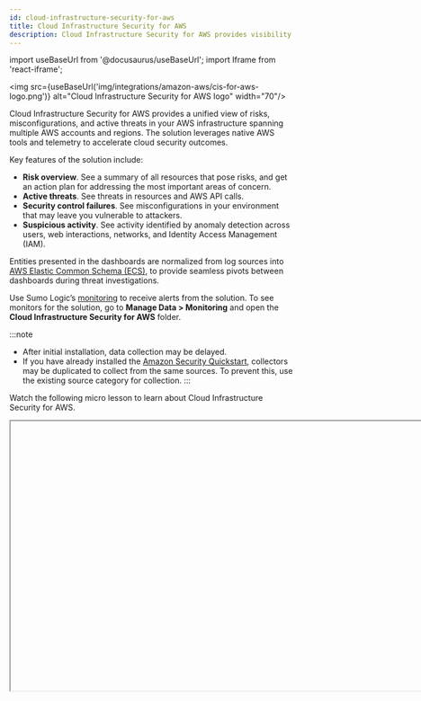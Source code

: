 ```yaml
---
id: cloud-infrastructure-security-for-aws
title: Cloud Infrastructure Security for AWS
description: Cloud Infrastructure Security for AWS provides visibility into your AWS environment to give you insights into active threats, security control failures, and suspicious activity.
---
```


import useBaseUrl from '@docusaurus/useBaseUrl';
import Iframe from 'react-iframe';

<img src={useBaseUrl('img/integrations/amazon-aws/cis-for-aws-logo.png')} alt="Cloud Infrastructure Security for AWS logo" width="70"/>

Cloud Infrastructure Security for AWS provides a unified view of risks, misconfigurations, and active threats in your AWS infrastructure spanning multiple AWS accounts and regions. The solution leverages native AWS tools and telemetry to accelerate cloud security outcomes.

Key features of the solution include:
* **Risk overview**. See a summary of all resources that pose risks, and get an action plan for addressing the most important areas of concern.
* **Active threats**. See threats in resources and AWS API calls.
* **Security control failures**. See misconfigurations  in your environment that may leave you vulnerable to attackers.
* **Suspicious activity**. See activity identified by anomaly detection across users, web interactions, networks, and Identity Access Management (IAM).

Entities presented in the dashboards are normalized from log sources into [AWS Elastic Common Schema (ECS)](https://www.elastic.co/guide/en/ecs/master/ecs-reference.html), to provide seamless pivots between dashboards during threat investigations.

Use Sumo Logic’s [monitoring](/docs/alerts/monitors/) to receive alerts from the solution. To see monitors for the solution, go to **Manage Data > Monitoring** and open the **Cloud Infrastructure Security for AWS** folder.

:::note
* After initial installation, data collection may be delayed.
* If you have already installed the [Amazon Security Quickstart](/docs/integrations/amazon-aws/security-quickstart/), collectors may be duplicated to collect from the same sources. To prevent this, use the existing source category for collection.
:::

Watch the following micro lesson to learn about Cloud Infrastructure Security for AWS.

<Iframe url="https://www.youtube.com/embed/JD9tNfCW7uo?rel=0"
     width="854px"
     height="480px"
     id="myId"
     className="video-container"
     display="initial"
     position="relative"
     allow="accelerometer; autoplay=1; clipboard-write; encrypted-media; gyroscope; picture-in-picture"
     allowfullscreen
     />

## Log types

Cloud Infrastructure Security for AWS utilizes the following log types:
* [Amazon CloudTrail](https://docs.aws.amazon.com/awscloudtrail/latest/userguide/cloudtrail-getting-started.html)
* [Amazon GuardDuty](https://docs.aws.amazon.com/guardduty/latest/ug/guardduty_findings.html)
* [AWS Network Firewall](https://docs.aws.amazon.com/network-firewall/latest/developerguide/what-is-aws-network-firewall.html)
* [AWS Security Hub](https://docs.aws.amazon.com/securityhub/latest/userguide/what-is-securityhub.html)
* [AWS Web Application Firewall (WAF)](https://docs.aws.amazon.com/waf/latest/developerguide/waf-chapter.html)

## Sample log messages

```json
{
  "eventVersion":"1.01",
  "userIdentity":{
     "type":"IAMUser",
     "principalId":"AIDA4XQZKIVURYEOA",
     "arn":"arn:aws:iam::95619384238:user/Olaf",
     "accountId":"95238468",
     "userName":"system"
  },
  "eventTime":"2017-09-27T20:00:10Z",
  "eventSource":"signin.amazonaws.com",
  "eventName":"ConsoleLogin",
  "awsRegion":"us-east-1",
  "sourceIPAddress":"192.0.2.0",
  "userAgent":"Mozilla/5.0 (Macintosh; Intel Mac OS X 10_9_5) AppleWebKit/537.36 (KHTML, like Gecko) Chrome/37.0.2062.124 Safari/537.36",
  "requestParameters":null,
  "responseElements":{
     "ConsoleLogin":"Failure"
  },
  "additionalEventData":{
     "MobileVersion":"No",
     "LoginTo":"https://console.aws.amazon.com/console/home?state\u003dhashArgs%23\u0026isauthcode\u003dtrue",
     "MFAUsed":"No"
  },
  "eventID":"f36c1d07-73cf-4ab8-84b1-04c93ad3aaeb"
}
```

## Sample queries

##### Failed Console Logins

```sql
_sourceCategory=Labs/AWS/CloudTrail ("ConsoleLogin" and "Failed authentication")
| json "eventName","sourceIPAddress","userIdentity.userName","userIdentity.principalId","responseElements.ConsoleLogin","additionalEventData.MFAUsed" ,"eventSource","awsRegion","eventType","eventCategory","userIdentity.type","eventTime","requestParameters.AccessControlPolicy.AccessControlList.Grant[*].Permission","errorCode","userIdentity.accountId","errorMessage" as event.action,server.ip,user.name,user_principal, login_result,mfa_used,event_source,cloud.region,event_type,event_category,user_identity_type,event_time,permission,error_code,cloud.account.id,error_message nodrop
| if(isEmpty(user.name), if(isEmpty(user_principal),"NA",user_principal), user.name) as user.name
// global filters
| where if ("*" = "*", true,user.name matches "*") AND if ("*" = "*", true, cloud.region matches "*") AND if ("*" = "*", true, cloud.account.id matches "*") AND if ("*" = "*", true, server.ip matches "*")
| where (event.action matches "ConsoleLogin" and error_message matches "Failed authentication")
// z-score calculation
| timeslice 3h
| count as eventCount by user.name, event.action, event_source, cloud.account.id, cloud.region, _timeslice
| sort + _timeslice
| rollingstd eventCount as eventCount_std by user.name, event.action, event_source, cloud.account.id, cloud.region
| smooth eventCount as eventCount_mean by user.name, event.action, event_source, cloud.account.id, cloud.region
| eventCount_std + 0.1 as eventCount_std
| (eventCount - eventCount_mean) / eventCount_std as zscore
| sort + _timeslice
| max(zscore) as max_zscore by user.name, event.action, event_source, cloud.account.id, cloud.region
| round(max_zscore, 2) as max_zscore
| where max_zscore > "1"
| sort - max_zscore
```

## Collecting logs for Cloud Infrastructure Security for AWS

Cloud Infrastructure Security for AWS collects logs from different AWS sources to produce data in the dashboards. When you install the solution, data will be collected from sources, including:
* [Amazon CloudTrail](https://docs.aws.amazon.com/awscloudtrail/latest/userguide/cloudtrail-getting-started.html)
* [Amazon GuardDuty](https://docs.aws.amazon.com/guardduty/latest/ug/guardduty_findings.html)
* [AWS Network Firewall](https://docs.aws.amazon.com/network-firewall/latest/developerguide/what-is-aws-network-firewall.html)
* [AWS Security Hub](https://docs.aws.amazon.com/securityhub/latest/userguide/what-is-securityhub.html)
* [AWS Web Application Firewall (WAF)](https://docs.aws.amazon.com/waf/latest/developerguide/waf-chapter.html)

## Before you deploy Cloud Infrastructure Security for AWS

This section describes prerequisites and guidelines for deploying Sumo Logic’s Cloud Infrastructure Security for AWS solution. 

### Prerequisites

* **AWS Organizations**. You must be using [AWS Organizations](https://docs.aws.amazon.com/organizations/latest/userguide/orgs_introduction.html).
* **AWS data**. You must have access to data from the following AWS products, since Cloud Infrastructure Security for AWS uses data from these sources in its dashboards:
   * [Amazon CloudTrail](https://docs.aws.amazon.com/awscloudtrail/latest/userguide/cloudtrail-getting-started.html)
   * [Amazon GuardDuty](https://docs.aws.amazon.com/guardduty/latest/ug/guardduty_findings.html)
   * [AWS Network Firewall](https://docs.aws.amazon.com/network-firewall/latest/developerguide/what-is-aws-network-firewall.html)
   * [AWS Security Hub](https://docs.aws.amazon.com/securityhub/latest/userguide/what-is-securityhub.html)
   * [AWS Web Application Firewall (WAF)](https://docs.aws.amazon.com/waf/latest/developerguide/waf-chapter.html)
* **Sumo Logic console**. Make sure you have access to the [Sumo Logic console](/docs/get-started/sumo-logic-ui/).
* **Role capabilities**. Make sure you have a Sumo Logic role that has the following [role capabilities](/docs/manage/users-roles/roles/role-capabilities/):
  * Data Management
     * View Collectors
     * Manage Collectors
     * Manage Content
  * Security
     * Create access keys
  * Alerting
     * View Monitors
     * Manage Monitors
* **Sumo Logic Access ID and Key**. When you deploy the solution, you’ll need to supply a Sumo Logic [Access ID and Access Key](/docs/manage/security/access-keys/), which enable you to use Sumo Logic APIs. Make sure you have the role capabilities listed above before generating the Access ID and Key.
* **AWS credentials**. To deploy the solution, you will need to log onto the [AWS Console](https://console.aws.amazon.com/console). For the CloudFormation template deployment, your AWS role must have the permissions described by [this JSON file](https://sumologic-appdev-aws-sam-apps.s3.amazonaws.com/AWSCISCFTemplatePermissions.json). As necessary, you may add JSON text to an existing or a new policy associated with an AWS IAM role as described in the [AWS documentation](https://docs.aws.amazon.com/apigateway/latest/developerguide/api-gateway-create-and-attach-iam-policy.html). 
* **Monitors**. The Cloud Infrastructure Security for AWS solution comes with pre-packaged alerts in the form of Sumo Logic Monitors. To learn more about their capabilities, visit the [Monitors](/docs/alerts/monitors/) page.

### AWS regions supported

You can deploy Cloud Security Infrastructure for AWS to a single AWS account and region or multiple accounts and regions. Typically you would first deploy the solution to a single AWS account and region, kick the tires, and then expand the deployment.

The Sumo Logic Cloud Infrastructure Security solution supports the following [AWS regions](https://docs.aws.amazon.com/AmazonRDS/latest/UserGuide/Concepts.RegionsAndAvailabilityZones.html#Concepts.RegionsAndAvailabilityZones.Regions):
* Asia Pacific (Hong Kong)
* Asia Pacific (Tokyo)
* Asia Pacific (Seoul)
* Asia Pacific (Mumbai)
* Asia Pacific (Singapore)
* Asia Pacific (Sydney)
* Canada (Central)
* Europe (Frankfurt)
* Europe (Stockholm)
* Europe (Ireland)
* Europe (London)
* Europe (Paris)
* Middle East (Bahrain)
* South America (São Paulo)
* US East (N. Virginia)
* US East (Ohio)
* US West (N. California)
* US West (Oregon)

### Deployment considerations  

When you deploy the solution, consider the following.

#### Do you already have the required sources? 

When you deploy, you are given the option to create the Sumo Logic sources that the solution applications rely upon. If you have already configured those sources, you do not have to create new ones. You can just provide the URLs of the relevant Sumo Logic sources as part of the configuration.

:::note
If you use existing sources rather than create new ones, it is not necessary to modify the existing metadata and source categories associated with the sources. The metadata that the solution depends on will be added to the sources at deployment time. 
:::

#### Bucket considerations

In the sections of the CloudFormation template that relate to creating Sumo Logic sources, you can specify an existing S3 bucket to store the logs that the source collects. If you don’t supply a bucket name, the template will create a new one. We recommend you use an existing bucket if possible. 

## Install Cloud Infrastructure Security for AWS

You can install Cloud Infrastructure Security for AWS from the App Catalog to use the pre-configured dashboards that provide visibility into your environment for real-time analysis of usage.

1. From the **App Catalog**, search for and select **Cloud Infrastructure Security for AWS**.
1. Click **Install App**. The following screen is displayed. <br/><img src={useBaseUrl('img/integrations/amazon-aws/cis-for-aws-install-1.png')} alt="Deploy Cloud Infrastructure for AWS screen" style={{border: '1px solid gray'}} width="700"/>

Perform the steps in the following sections:
* [Step 1: Select region](#step-1-select-region)
* [Step 2: Check AWS role permission](#step-2-check-aws-role-permission)
* [Step 3: Deploy AWS](#step-3-deploy-aws)
* [Step 4: Start using the solution](#step-4-start-using-the-solution)

### Step 1: Select region

In the **Select Region** section, select the [AWS region](https://docs.aws.amazon.com/AmazonRDS/latest/UserGuide/Concepts.RegionsAndAvailabilityZones.html#Concepts.RegionsAndAvailabilityZones.Regions) where you want to deploy the solution. For information about where your Sumo Logic data is stored in AWS, see [Where is My Data Stored?](/docs/get-started/faq/#where-is-my-data-stored)
   :::info
   This step is critical. If you do not select the correct region, you will deploy the solution in the wrong region.
   :::

<img src={useBaseUrl('img/integrations/amazon-aws/cis-for-aws-install-step-1.png')} alt="Select region" style={{border: '1px solid gray'}} width="700"/>

### Step 2: Check AWS role permission

In the **Check AWS Role Permission** section, you can ensure the user performing the installation has the proper permissions. Sumo Logic provides a CloudFormation template to perform a security policy check.

<img src={useBaseUrl('img/integrations/amazon-aws/cis-for-aws-install-step-2.png')} alt="Check AWS role permission" style={{border: '1px solid gray'}} width="700"/>

1. Follow the steps provided in the **Check AWS Role Permission** section of the screen:
    1. Create and attach a policy to your user as described in the [AWS documentation](https://docs.aws.amazon.com/apigateway/latest/developerguide/api-gateway-create-and-attach-iam-policy.html).
    1. Click the JSON file link and add to your your policy the permissions contained in file.
1. Click **Check AWS Role Permission**. This launches a CloudFormation Template that will verify your user has the correct permissions.
1. Sign in the [AWS Console](https://console.aws.amazon.com/console/). After you sign in, the following screen is displayed. <br/><img src={useBaseUrl('img/integrations/amazon-aws/cis-for-aws-permissions-cft.png')} alt="Create permissions stack" style={{border: '1px solid gray'}} width="700"/>
1. In **Stack Name**, enter a name for the stack. The stack name can include letters (A-Z and a-z), numbers (0-9), and dashes (-).
1. Scroll down to the **Parameters** section.
1. In **1. Sumo Logic Configuration**, you can accept the defaults. <br/>If fields are missing, or you need to change them, do the following:
   * **Sumo Logic deployment location**. Choose the geographic location of the deployment: au, ca, de, eu, jp, us2, us1, in, or fed. For information about Sumo Logic deployment locations, see [API Authentication, Endpoints, and Security](/docs/api/getting-started/).
   * **Sumo Logic access ID**. Enter the Sumo Logic console access ID, which you received when you created the [access key](/docs/manage/security/access-keys/).
   * **Sumo Logic access key**. Enter your Sumo Logic access key. Retrieve this from your Sumo Logic account.
1. In **2. AWS Organization configuration**, enter the following:
    * **Security-tooling account ID**. Enter your Security Tooling account ID. This is used to set up the AWS CloudWatch, Lambda, Kinesis, S3 bucket, and SNS topic for collecting AWS GuardDuty, Security Hub, WAF, and Network Firewall data.
    * **Log-archiving account ID**. Enter your log-archiving account ID. This is used to set up an S3 bucket and SNS topic for collecting the AWS CloudTrail data. 
         :::note
         This can be the same ID as the Security Tooling account if you do not a separate Log Archive account set up.
         :::
    * **Security-tooling and log-archiving account Region**. Enter your Security Tooling and Log Archive account region if it's different from the default.
    * **AWS Organization root ID**. Enter the ID for your organization root. This string requires `r-` followed by from 4 to 32 lowercase letters or digits.
    :::note
    You can find the values for this section in the **Organizational structure** section of your [AWS accounts](https://console.aws.amazon.com/organizations/v2/home/accounts) page. Sign in to the AWS console, click on your profile in the top-right corner, select **Organization**, and in the left nav bar select **Policy management > AWS accounts**. You must have the correct permissions to view the account IDs. For more information about organizations, see [AWS documentation](https://docs.aws.amazon.com/organizations/latest/userguide/orgs_manage_org_details.html).<br/><img src={useBaseUrl('img/integrations/amazon-aws/cis-for-aws-organizations.png')} alt="AWS organizational structure" style={{border: '1px solid gray'}} width="700"/>
    ::: 
1. (Optional) In **Permissions**, select the IAM role name or Amazon Resource Name (ARN) for the Cloud Formation to use for all operations performed on the stack. Do one of the following:
    * Select **IAM role name**, and in the **Sample-role-name** dropdown select a sample name.
    * Select **IAM role ARN**. 
1. Under **Capabilities and transforms**, select the acknowledgement boxes.
1. Click **Create Stack.**
1. Verify that the AWS CloudFormation template has executed successfully in a `CREATE_COMPLETE` status.
    * This indicates that you have all the right permissions on both the Sumo Logic and the AWS side to proceed with the installation of the solution. 
    * All the resources (Sumo Logic and AWS) created by template are also deleted.<br/>  ![Testing_sumo_Permission_2.png](/img/observability/Testing_sumo_Permission_2.png)
1. If the AWS CloudFormation template has not executed successfully, identify and fix any permission errors until the stack completes with a `CREATE_COMPLETE` status. 
1. Once the AWS CloudFormation stack has executed successfully, delete the AWS CloudFormation Stack.


### Step 3: Deploy AWS

In this step, you perform the steps needed to deploy the Cloud Infrastructure Security for AWS solution.

1. Under **Deploy AWS**, click the **Deploy AWS Security** button. <br/><img src={useBaseUrl('img/integrations/amazon-aws/cis-for-aws-install-step-3.png')} alt="Deploy AWS Security" style={{border: '1px solid gray'}} width="700"/> 
1. A CloudFormation template screen is displayed. In **Stack Name**, enter a name for the stack. The stack name can include letters (A-Z and a-z), numbers (0-9), and dashes (-).<br/><img src={useBaseUrl('img/integrations/amazon-aws/cis-for-aws-quick-create-stack.png')} alt="Create stack" style={{border: '1px solid gray'}} width="700"/>
1. Scroll down to the **Parameters** section.
1. In **1. Sumo Logic Configuration**, you can accept the defaults. <br/>If fields are missing, or you need to change them, do the following:
      * **Sumo Logic deployment location**. Choose the geographic location of the deployment: au, ca, de, eu, jp, us2, us1, in, or fed. For information about Sumo Logic deployment locations, see [API Authentication, Endpoints, and Security](/docs/api/getting-started/).
      * **Sumo Logic access ID**. Enter the Sumo Logic console access ID, which you received when you created the [access key](/docs/manage/security/access-keys/).
      * **Sumo Logic access key**. Enter your Sumo Logic access key. Retrieve this from your Sumo Logic account.
      * **Sumo Logic organization ID**. Enter your Sumo Logic organization ID, which you can find in the Sumo Logic console, under [Account](/docs/get-started/account-settings-preferences).
      * **Delete Sumo Logic resources when stack is deleted**. Choose **false** if you do not want to remove the collector and sources when the stack is deleted. <br/><img src={useBaseUrl('img/integrations/amazon-aws/cis-for-aws-param-1.png')} alt="Sumo Logic configuration" style={{border: '1px solid gray'}} width="700"/>
1. In **2. AWS Organization configuration**, enter the following:
      * **Security-tooling account ID**. Enter your Security Tooling account ID. This is used to set up the AWS CloudWatch, Lambda, Kinesis, S3 bucket, and SNS topic for collecting AWS GuardDuty, Security Hub, WAF, and Network Firewall data.
      * **Log-archiving account ID**. Enter your log-archiving account ID. This is used to set up an S3 bucket and SNS topic for collecting the AWS CloudTrail data. 
         :::note
         This can be the same ID as the Security Tooling account if you do not a separate Log Archive account set up.
         :::
      * **Security-tooling and log-archiving account Region**. Enter your Security Tooling and Log Archive account region if it's different from the default.
      * **AWS Organization root ID**. Enter the ID for your organization root. This string requires `r-` followed by from 4 to 32 lowercase letters or digits.<br/><img src={useBaseUrl('img/integrations/amazon-aws/cis-for-aws-param-2.png')} alt="AWS organization configuration" style={{border: '1px solid gray'}} width="700"/>
          :::note
          You can find the values for this dialog in the **Organizational structure** section of your [AWS accounts](https://console.aws.amazon.com/organizations/v2/home/accounts) page. Sign in to the AWS console, click on your profile in the top-right corner, select **Organization**, and in the left nav bar select **Policy management > AWS accounts**. You must have the correct permissions to view the account IDs. For more information about organizations, see [AWS documentation](https://docs.aws.amazon.com/organizations/latest/userguide/orgs_manage_org_details.html).<br/><img src={useBaseUrl('img/integrations/amazon-aws/cis-for-aws-organizations.png')} alt="AWS organizational structure" style={{border: '1px solid gray'}} width="700"/>
          :::
1. In **3. AWS Service configuration**, select **Yes** for each of the following sources you want to install for Sumo Logic, or **No** if you already have the source installed:
      * **Publish AWS GuardDuty data to Sumo**
      * **Publish AWS CloudTrail data to Sumo** 
      * **Publish AWS Security Hub data to Sumo** 
      * **Publish AWS WAF data to Sumo** 
      * **Publish AWS Network Firewall data to Sumo** 
      <br/><img src={useBaseUrl('img/integrations/amazon-aws/cis-for-aws-param-3.png')} alt="AWS service configuration" style={{border: '1px solid gray'}} width="700"/>
1. If you selected **Yes** in the preceding step, you can accept the default values in the following sections to set up each source, unless there are any values you'd like to change. <br/><br/>If you selected **No** in the preceding step, in the following sections you must answer **No** when asked if you want to create a source, and you must replace the source category name with the value of your existing installed source.

       <details>
       <summary>GuardDuty</summary>

       In this section, you configure Amazon GuardDuty. If fields are missing, or you need to change them, do the following:
       * **4.1 GuardDuty service configuration**
          * **GuardDuty Regions**. The regions from which GuardDuty Data should be sent.
       * **4.2 GuardDuty Sumo log source configuration**
          * **Create Sumo Logic HTTP logs source**.  **Yes** is the default. Select **No** if you already have a source.
          * **Sumo Logic HTTP logs source category name**. The source category name to be created. If you selected **No** in the previous field, enter your existing source category name for the GuardDuty logs. 
          
          <br/><img src={useBaseUrl('img/integrations/amazon-aws/cis-for-aws-param-4.png')} alt="GuardDuty configuration" style={{border: '1px solid gray'}} width="700"/>
       </details>

       <details>
       <summary>CloudTrail</summary>
       
       In this section, you configure AWS CloudTrail. If fields are missing, or you need to change them, do the following:
       * **5.1 CloudTrail service configuration** 
          * **CloudTrail Regions**. The region from which CloudTrail Data should be sent. 
             :::note
             If you have multiple regions, on the AWS side [configure CloudTrail](https://docs.aws.amazon.com/awscloudtrail/latest/userguide/receive-cloudtrail-log-files-from-multiple-regions.html) to deliver log files from the regions to a single S3 bucket for a single account, and use that S3 bucket in **5.3 CloudTrail S3 bucket configuration** below.
             :::
       * **5.2 CloudTrail Sumo log source configuration**. 
          * **Create Sumo Logic S3 logs source for CloudTrail**. **Yes** is the default value. Select **No** if you already have a source.
          * **Path expression for logs**. The path expression must match the folder structure for CloudTrail logs (for example, `AWSLogs/*/CloudTrail/*`).
          * **Sumo Logic CloudTrail logs source category name**. The source category name to be created. If you selected **No** in the preceding field for creating an S3 log source, enter the name of an existing Sumo Logic source category that's collecting CloudTrail logs. 
       * **5.3 CloudTrail S3 bucket configuration**. 
          * **Create an S3 bucket for CloudTrail logs**. **Yes** is the default value. Select **No** if you already have a bucket. (We recommend you use an existing bucket if possible.)
          * **Name of existing S3 bucket that contains the CloudTrail logs**. If you selected **Yes** in the previous field, leave this blank. If you selected **No** in the previous field, enter the name of the existing S3 bucket. 
          * **Delivery bucket prefix**. The log delivery S3 bucket prefix. <br/><img src={useBaseUrl('img/integrations/amazon-aws/cis-for-aws-param-5.png')} alt="CloudTrail configuration" style={{border: '1px solid gray'}} width="700"/>
       </details>

       <details>
       <summary>Security Hub</summary>

       In this section, you configure AWS Security Hub. If fields are missing, or you need to change them, do the following:
       * **6.1 Security Hub Service Configuration**. 
          * **Security Hub Regions**. The regions from which Security Hub data should be sent.
       * **6.2 Security Hub Sumo Log Source configuration**.
          * **Create Sumo Logic HTTP logs source**. **Yes** is the default value. Select **No** if you already have a logs source.
          * **Sumo Logic HTTP logs source category name**. The source category name to be created. If you selected **No** in the previous field, provide an existing source category name from the Security Hub logs.  <br/><img src={useBaseUrl('img/integrations/amazon-aws/cis-for-aws-param-6.png')} alt="Security Hub configuration" style={{border: '1px solid gray'}} width="700"/>
       </details>

       <details>
       <summary>WAF</summary>

       In this section, you configure the AWS Web Application Firewall (WAF). If fields are missing, or you need to change them, do the following:
       * **7.1 AWS Firewall Manager Policy Regions Configuration**.
          * **AWS WAF Policy Regions**. The region from which AWS WAF data should be sent. 
             :::note
             If you have multiple regions, on the AWS side [configure Network Firewall](https://docs.aws.amazon.com/network-firewall/latest/developerguide/logging-s3.html) to deliver log files from multiple Regions to a single S3 bucket for a single account, and use that S3 bucket in section **7.4 Firewall Manager - S3 Bucket Configuration** above.
             :::
          * **AWS Network Firewall Policy Regions**. The regions from which AWS Network Firewall data should be sent.
       *  **7.2 Firewall Manager Details - Kinesis Firehose Delivery Stream Source WAF Configuration**. 
          * **Create a Kinesis Firehose Delivery Stream Source for WAF**.  **Yes** is the default value. Select **No** if you already have a source. 
             :::note
             Configure WAF in each region to send logs to [Kinesis data firehose destination](https://docs.aws.amazon.com/waf/latest/developerguide/logging-destinations.html), and from there, use the same [Sumo Logic Kinesis HTTP URL](/docs/send-data/hosted-collectors/amazon-aws/aws-kinesis-firehose-logs-source/) in Firehose configuration to send logs to Sumo Logic as shown below in the Kinesis Firehose configuration: <br/><img src={useBaseUrl('img/integrations/amazon-aws/cis-for-aws-firehose-url.png')} alt="Firehose URL" style={{border: '1px solid gray'}} width="500"/> <br/><img src={useBaseUrl('img/integrations/amazon-aws/cis-for-aws-firehose-url2.png')} alt="Firehose URL" style={{border: '1px solid gray'}} width="500"/>
             :::
          * **Sumo Logic AWS Kinesis Firehose Logs WAF Source Category Name**. The source category name to be created. If you selected **No** in the preceding field for creating a source, provide an existing source category name. 
          * **Amazon Kinesis Data Firehose delivery stream name**. The Amazon Kinesis Data Firehose (Kinesis Data Firehose) delivery stream name.
       <br/><img src={useBaseUrl('img/integrations/amazon-aws/cis-for-aws-param-7.png')} alt="Firewall configuration" style={{border: '1px solid gray'}} width="700"/>
       </details>

       <details>
       <summary>Network Firewall</summary>

       In this section, you configure AWS Network Firewall. If fields are missing, or you need to change them, do the following:
       * **7.3 Firewall Manager Details - S3 Source Network Firewall Configuration**.
          * **Create Sumo Logic Amazon S3 Logs Source for Network Firewall**.  **Yes** is the default. Select **No** if you already have a source.
          * **Sumo Logic Amazon S3 Logs Source Category Name for Network Firewall**. The source category name to be created. If you selected **No** in the previous field, enter an existing source category name. 
       * **7.4 Firewall Manager - S3 Bucket Configuration**.
          * **Create AWS S3 Bucket**. **Yes** is the default value. Select **No** to use an existing S3 bucket from AWS S3 which has Network Firewall Logs. 
             :::note
             If the S3 bucket is created by the Cloud Infrastructure Security solution, then make sure on the AWS side that it's a central [S3 bucket for Network Firewall](https://docs.aws.amazon.com/network-firewall/latest/developerguide/logging-s3.html) for all regions.
             :::
          * **Network Firewall Delivery Bucket Prefix**. The Network Firewall Log Delivery S3 bucket prefix.
          * **Name of existing S3 Bucket which contains the Network Firewall Logs**. If you selected **Yes** in the preceding field in this section for creating an S3 bucket, leave this blank. If you selected **No** in the preceding field for creating an S3 bucket, provide an existing S3 Bucket name which contains Network Firewall Logs. <br/><img src={useBaseUrl('img/integrations/amazon-aws/cis-for-aws-param-7a.png')} alt="Firewall configuration" style={{border: '1px solid gray'}} width="700"/>
       </details>

              <details>
       <summary>CloudQuery</summary>

       In this section, you have the choice to create a [CloudQuery source](/docs/send-data/hosted-collectors/cloud-to-cloud-integration-framework/cloudquery-source) in Sumo Logic. (This functionality is in [preview](#cloudquery-preview). If you would like to know more about the feature, reach out to your Sumo Logic Account Executive.) 
       
       If fields are missing, or you need to change them, do the following:
       * **8.1 Configure CloudQuery C2C Source**
          * **Setup CloudQuery Source at Org Level**. Select **Yes** to set up the CloudQuery source in the Sumo Logic platform at the organization level, which collects the data of multiple AWS services.
          * **CloudQuery logs source category name**. The source category name to be created (for example, `aws/cis/cloudquery/logs`).
          * **AWS Access Key**. Enter your AWS access key. Retrieve this from your AWS account. (See [Managing access keys for IAM users](https://docs.aws.amazon.com/IAM/latest/UserGuide/id_credentials_access-keys.html).)
          * **AWS Secret Key**. Enter your AWS secret key. Retrieve this from your AWS account. (See [Managing access keys for IAM users](https://docs.aws.amazon.com/IAM/latest/UserGuide/id_credentials_access-keys.html).)
          * **AWS Role ARN**. Enter the AWS Role ARN of the admin account. (See [CloudQuery documentation](https://www.cloudquery.io/blog/deploying-cloudquery-into-aws-org).)
          * **AWS Member Role Name**. Enter AWS Member Role name created in all org accounts. (See [CloudQuery documentation](https://www.cloudquery.io/blog/deploying-cloudquery-into-aws-org).)
          * **CloudQuery Regions**. Select the AWS regions to collect data from in a comma-separated list. The source will collect data from *all* regions by default, or you can enter the list of required AWS regions as follows: `eu-north-1,eu-west-3,eu-west-2,eu-west-1,ap-northeast-2,ap-northeast-1,sa-east-1,ca-central-1,ap-southeast-1,ap-southeast-2,eu-central-1,us-east-1,us-east-2,us-west-1,us-west-2`.
          * **CloudQuery Services**. Select the AWS services to collect data from in a comma-separated list. The source will collect data from *all* regions by default, or you can enter the list of required AWS services as follows: `apigateway,ecs,ec2,lambda,autoscaling,s3,elb,rds,dynamodb,elasticache,redshift,sns,sqs,cloudfront,elasticbeanstalk,eks,accessanalyzer,account,acm,backup,cloudtrail,cloudwatch,codebuild,config,directconnect,dms,ecr,efs,elasticsearch,emr,guardduty,iam,kms,lightsail,route53,sagemaker,secretsmanager,securityhub,ssm,waf,wafv2`.
          * **How Frequently to Poll AWS Service(s)**. Set how frequently to poll AWS Services inventory in hours. The default is **12**. <br/><img src={useBaseUrl('img/integrations/amazon-aws/cis-for-aws-cloud-query-config.png')} alt="CloudQuery configuration" style={{border: '1px solid gray'}} width="700"/>
       </details>

1. Under **Permissions**, in **IAM role - optional**, choose the IAM role for CloudFormation to use for all operations performed on the stack. The role must have permissions to set up the necessary Lambdas, S3 buckets, Kenesis streams, and other objects needed in the CloudFormation template, as well as access to the appropriate logs. If your AWS role does not have the necessary permissions, see [Step 2: Check AWS role permission](#step-2-check-aws-role-permission). <br/><img src={useBaseUrl('img/integrations/amazon-aws/cis-for-aws-permissions.png')} alt="Create Stack button" style={{border: '1px solid gray'}} width="700"/>
1. Under **Capabilities and transforms**, select the acknowledgement boxes.
1. Click **Create Stack**. The stack is created, and the solution is installed.

If any errors occur, see [Troubleshoot installation](#troubleshoot-installation). 

### Step 4: Start using the solution

After the solution is installed, a new step is displayed at the bottom of the **Deploy Cloud Infrastructure Security** screen.

1. Click **Start Using Sumo**. <br/><img src={useBaseUrl('img/integrations/amazon-aws/cis-for-aws-start-using-sumo.png')} alt="Start Using Sumo button" style={{border: '1px solid gray'}} width="400"/>
1. Select an option to start using the solution. <br/><img src={useBaseUrl('img/integrations/amazon-aws/cis-for-aws-finish-installation.png')} alt="App hub page" style={{border: '1px solid gray'}} width="800"/>

## Troubleshoot installation

Installation of Cloud Infrastructure Security for AWS uses an AWS CloudFormation template. While deploying using the template, you may receive error messages such as `CREATE_FAILED` status or `ROLLBACK_COMPLETE` status for various reasons. This section provides information on how to troubleshoot such AWS CloudFormation installation failures.

#### Determine the cause of a CloudFormation installation failure

This section walks you through the process of troubleshooting an AWS CloudFormation installation failure.

To debug an AWS CloudFormation installation failure, do the following:

1. After the stack rollback is complete and the status is `ROLLBACK_COMPLETE`, go to the parent stack. In the parent stack, look for the first failure as shown in the following example. The failure can be a direct reason or can point to a nested stack. <br/><img src={useBaseUrl('img/observability/Troubleshooting_1.png')} alt="Troubleshooting 1" style={{border: '1px solid gray'}} width="800"/>
1. Look for direct reasons for the failure that is available in the parent stack, as shown in the following example. <br/><img src={useBaseUrl('img/observability/Troubleshooting_2.png')} alt="Troubleshooting 2" style={{border: '1px solid gray'}} width="800"/>
1. To find indirect reasons for the failure, go to the nested stack mentioned in the status reason, as shown in the following example. Take a note of the resources mentioned in the reason. <br/><img src={useBaseUrl('img/observability/Troubleshooting_3.png')} alt="Troubleshooting 3" style={{border: '1px solid gray'}} width="800"/>
1. Select the deleted option to find the nested stacks, as shown in the following example.<br/><img src={useBaseUrl('img/observability/Troubleshooting_4.png')} alt="Troubleshooting 4" style={{border: '1px solid gray'}} width="400"/>
1. Go to the nested stack and look for the resource mentioned in the previous step to identify the reason, as shown in the following example.<br/><img src={useBaseUrl('img/observability/Troubleshooting_5.png')} alt="Troubleshooting 5" style={{border: '1px solid gray'}} width="800"/>

#### Optimize CloudTrail log ingest

By default, the Cloud Infrastructure Security for AWS solution collects AWS CloudTrail logs for all AWS services. To reduce ingestion volume, you can define processing rules that limit log collection to only the logs that are relevant to dashboards provided by the solution.

Define the processing rules for the Sumo Logic AWS CloudTrail Source that was created when you ran the CloudFormation template.

For instructions, see [Create a Processing Rule](/docs/send-data/collection/processing-rules/create-processing-rule/). Create the following rules, selecting Include messages that match as the rule type, using these regular expressions:

```
.*\"eventSource\":\"elasticloadbalancing\.amazonaws\.com\".*
.*\"eventSource\":\"dynamodb\.amazonaws\.com\".*
.*\"eventSource\":\"ec2\.amazonaws\.com\".*
.*\"eventSource\":\"rds\.amazonaws\.com\".*
.*\"eventSource\":\"lambda\.amazonaws\.com\".*
.*\"eventSource\":\"apigateway\.amazonaws\.com\".*
.*\"eventSource\":\"ecs\.amazonaws\.com\".*
.*\"eventSource\":\"elasticache\.amazonaws\.com\".*
.*\"eventsource\":\"sns\.amazonaws\.com\".*
.*\"eventsource\":\"sqs\.amazonaws\.com\".*
```

#### Common errors

Below are some common errors that can occur while using the CloudFormation template. 

| Error | Description | Resolution |
|:--|:--|:--|
| The API rate limit for this user has been exceeded. | This error indicates that AWS CloudFormation execution has exceeded the API rate limit set on the Sumo Logic side. It can occur if you install the AWS CloudFormation template in multiple regions or accounts using the same Access Key and Access ID. | Do not install the AWS CloudFormation template in multiple regions or accounts with the same Access Key and Access ID. |
| S3 Bucket already exists. | The error can occur if:<br/>- An S3 bucket with the same name exists in  S3, or <br/>- The S3 Bucket is not present in S3 but is referenced by some other AWS CloudFormation stack which created it. |- Remove the S3 bucket from S3 or select “No” in the AWS Cloudformation template for S3 bucket creation. <br/>- Remove the AWS CloudFormation Stack which references the S3 bucket. |
| The S3 bucket you tried to delete is not empty. | The error can occur when deleting the stack with a non-empty S3 bucket. | Delete the S3 bucket manually if you do not need the bucket or its content in the future. |

#### Roll back the Cloud Infrastructure Security for AWS Solution

When you roll back the solution, all the resources that were created with the AWS CloudFormation stack are deleted. The resources deleted with a rollback include dashboards, collectors, sources, S3 buckets, Lambda functions, IAM roles, bucket policy, SNS topic, and SNS subscriptions. 

Rolling back the solution deletes the main AWS CloudFormation stack, including the nested stack and associated Sumo Logic and AWS resources. The following rollback guidelines apply:

* Sumo Logic resources are deleted based on the “Delete Sumo Logic Resources when the stack is deleted” flag provided during the AWS CloudFormation configuration. These resources include dashboards, collectors, and sources.
* AWS resources are deleted by default, regardless of the flag provided. These resources include S3 buckets, Lambda functions, IAM roles, bucket policy, SNS topic, and SNS subscription.

To uninstall the Cloud Infrastructure Security solution:

1. Log in to your AWS account and go to [CloudFormation](https://console.aws.amazon.com/cloudformation/home).
1. Select the main stack you want to delete.
1. Select **Delete**.<br/><img src={useBaseUrl('img/observability/CFT_Uninstall.png')} alt="Delete stack" style={{border: '1px solid gray'}} width="800"/>

## Cloud Infrastructure Security for AWS dashboards​

import FilterDashboards from '../../reuse/filter-dashboards.md';

<FilterDashboards/>

### Recommended investigations workflow

To most efficiently use the solution to address security concerns, we recommend using the dashboards in the following workflow:
1. Look at the [Risk Overview](#risk-overview) dashboard to get an overall picture of the security posture of your environment. Pivot or browse to other dashboards to see details in each area.
1. Look at activity displayed in the [Active Threats](#active-threats-dashboards) dashboards to find issues that need immediate attention.
1. View the [Security Control Failures](#security-control-failures-dashboard) dashboard to find areas that are identified as failing to meet compliance requirements, and therefore possibly pose a security risk.
1. Review the [Suspicious Activity](#suspicious-activity-dashboards) dashboards to uncover suspicious activity that may need investigation.
1. Pivot into the [Risk Overview](#risk-overview) dashboard for specific resources that have issues to see any related activity. Review the action plan presented at the bottom of the dashboard to work through the items identified as needing attention.

### Risk Overview

The **Risk Overview** dashboard provides a summary of all resources that pose risks in a single dashboard that rolls up the findings from other dashboards. It also shows AWS API events by time, and has an **Action Plan** panel so you can access resources that need attention.

You can also use this dashboard to show details of a single resource. See [View resource risk details](#view-resource-risk-details) below.

<img src={useBaseUrl('img/integrations/amazon-aws/cis-for-aws-risk-overview.png')} alt="Risk Overview dashboard" style={{border: '1px solid gray'}} width="600"/>

#### View resource risk details

You can click a resource on any dashboard to view details about its risk in the [Risk Overview](#risk-overview) dashboard:
1. Click a resource in a dashboard. A summary of that resource’s data appears in a panel.
1. In the panel under **Linked Dashboards**, select **Risk Overview**. <br/><img src={useBaseUrl('img/integrations/amazon-aws/cis-for-aws-linked-dashboard.png')} alt="Linked dashboard" style={{border: '1px solid gray'}} width="600"/>
1. The selected resource’s data appears in the **Risk Overview** dashboard, broken down by the types of data collected. This lets you see at a glance all the different risks presented by the resource. Note at the top of the dashboard that the filters specify the resource.

### Active threats dashboards

The Active Threats dashboards show data on threats that require attention. Review these dashboards to see threats identified in AWS APIs, resources, and storage.

#### Active Threats: AWS APIs

The **Active Threats: AWS APIs** dashboard shows threats identified from AWS APIs by correlating it with threat intelligence data. It shows threats count and trend, and threats by resource, actor, events, and geo location.

<img src={useBaseUrl('img/integrations/amazon-aws/cis-for-aws-active-threats-aws-apis.png')} alt="Active Threats: AWS APIs dashboard" style={{border: '1px solid gray'}} width="600"/>

#### Active Threats: AWS Resources

The **Active Threats: AWS Resources** dashboard shows threats identified in AWS resources such as EC2 and IAMUser as reported by Amazon GuardDuty. It shows findings by resource, trend, resource type, category, and country. This dashboard has an **Action Plan** panel so you can access suggested resources that need attention through the AWS console.

<img src={useBaseUrl('img/integrations/amazon-aws/cis-for-aws-active-threats-aws-resources.png')} alt="Active Threats: AWS APIs dashboard" style={{border: '1px solid gray'}} width="600"/>

#### Active Threats: AWS Storage 

The  **Active Threats: AWS Storage** dashboard provides threat counts related to AWS S3 buckets. It shows threats count and trend, and threats by resource, actor, and geo location.

<img src={useBaseUrl('img/integrations/amazon-aws/cis-for-aws-active-threats-aws-storage.png')} alt="Active Threats: AWS Storage dashboard" style={{border: '1px solid gray'}} width="600"/>

### Cloud SIEM Insights Overview

The **Cloud SIEM Insights Overview** dashboard runs advanced threat detection (Cloud SIEM Insights) on your AWS data so that you can get early detection of  attacks and protect against evolving threats. This dashboard is only available if you use [Cloud SIEM](/docs/cse/). 

<img src={useBaseUrl('img/integrations/amazon-aws/cis-for-aws-cloud-siem-insights.png')} alt="Cloud SIEM Insights dashboard" style={{border: '1px solid gray'}} width="600"/>

### Infrastructure Overview

The **Infrastructure Overview** dashboard helps you identify all accounts, services, and resources within your cloud environment. It helps you get deep visibility into your cloud infrastructure to understand how many cloud resources are running and their configurations.

:::note
This dashboard is in [preview](#cloudquery-preview). To see data in this dashboard, you must install the CloudQuery source in section 8.1 of the CloudFormation Template when you [deploy the solution](#step-3-deploy-aws). If you see only empty panels in the dashboard and would like to know more about the feature, reach out to your Sumo Logic Account Executive. 
:::

<img src={useBaseUrl('img/integrations/amazon-aws/cis-for-aws-infrastructure-overview.png')} alt="Infrastructure Overview dashboard" style={{border: '1px solid gray'}} width="600"/>

### Security Control Failures dashboards

The Security Control Failures dashboards identify misconfigurations in your environment that may leave you vulnerable to attackers.

#### Security Control Failures - AWS Security Hub

The **Security Control Failures - AWS Security Hub** dashboard shows resources that need to be addressed because they are vulnerable as reported by AWS Security Hub. It shows findings by resource, trend, type, and category. By default, the `compliance_status` filter at the top of the dashboard is set to **FAILED** to show resources that fail compliance. Set the `risk.calculated_level` filter to **high** or **critical** to see the most important failures.

<img src={useBaseUrl('img/integrations/amazon-aws/cis-for-aws-security-control-failures.png')} alt="Security Control Failures - AWS Security Hub dashboard" style={{border: '1px solid gray'}} width="600"/>

#### Security Control Failures Overview

The **Security Control Failures Overview** dashboard shows you misconfigurations in your environment that may leave you vulnerable to attackers. These checks are run natively by Sumo Logic to find blind spots in your AWS infrastructure. 

:::note
This dashboard is in [preview](#cloudquery-preview). To see data in this dashboard, you must install the CloudQuery source in section 8.1 of the CloudFormation Template when you [deploy the solution](#step-3-deploy-aws). If you see only empty panels in the dashboard and would like to know more about the feature, reach out to your Sumo Logic Account Executive.
::: 

<img src={useBaseUrl('img/integrations/amazon-aws/cis-for-aws-security-control-failures-overview.png')} alt="Security Control Failures Overview dashboard" style={{border: '1px solid gray'}} width="600"/>

#### Security Control Failures Investigation

The **Security Control Failures Investigation** dashboard provides a detailed view for the [**Security Control Failures Overview**](#security-control-failures-overview) dashboard and helps you navigate and prioritize the most important misconfigurations in your environment. 

:::note
This dashboard is in [preview](#cloudquery-preview). To see data in this dashboard, you must install the CloudQuery source in section 8.1 of the CloudFormation Template when you [deploy the solution](#step-3-deploy-aws). If you see only empty panels in the dashboard and would like to know more about the feature, reach out to your Sumo Logic Account Executive. 
:::

<img src={useBaseUrl('img/integrations/amazon-aws/cis-for-aws-security-control-failures-investigation.png')} alt="Security Control Failures Investigation dashboard" style={{border: '1px solid gray'}} width="600"/>

### Suspicious Activity dashboards

The Suspicious Activity dashboards show data on events identified by anomaly detection that indicate out-of-the ordinary patterns that may require attention. Review these dashboards to see activity identified in configurations, Identity and Access Management (IAM), networks, users, and on the Web. It prioritizes activity by z-score threshold, labeled `risk.calculated_level`, which measures how unusual it is.

#### Suspicious Config and IAM Activity

The **Suspicious Config and IAM Activity** dashboard shows suspicious changes for configurations and Identity Access Management (IAM). It shows suspicious changes in IAM policies, security groups, VPCs, network ACLs, route tables, gateways, S3 bucket permissions, deletion of CMK, and configurations.

<img src={useBaseUrl('img/integrations/amazon-aws/cis-for-aws-suspicious-config-and-iam-activity.png')} alt="Suspicious Config and IAM Activity dashboard" style={{border: '1px solid gray'}} width="600"/>

#### Suspicious Network Activity

The **Suspicious Network Activity** dashboard shows suspicious activity on networks. It shows suspicious blocked source-destination pairs, suspicious traffic, trends for blocked activity and traffic, and geo locations for suspicious blocked destinations and traffic.

<img src={useBaseUrl('img/integrations/amazon-aws/cis-for-aws-suspicious-network-activity.png')} alt="Suspicious Network Activity dashboard" style={{border: '1px solid gray'}} width="600"/>

#### Suspicious User Activity

The **Suspicious User Activity** dashboard shows suspicious activity that users perform in the cloud. It shows failed console logins, console logins without MFA, console logins from risky geo locations, root account logins, unauthorized AWS API requests, and impossible travel events.

To see all events a particular user has been involved with, click a user on a panel (a honeycomb cell), and then on the resulting panel under **Linked Dashboards** click **Risk Overview**. For details, see [View resource risk details](#view-resource-risk-details).

<img src={useBaseUrl('img/integrations/amazon-aws/cis-for-aws-suspicious-user-activity.png')} alt="Suspicious User Activity dashboard" style={{border: '1px solid gray'}} width="600"/>

#### Suspicious Web Activity

The **Suspicious Web Activity** dashboard shows suspicious activity on the Web. It shows suspicious blocked requests, including by trend and geo location.

<img src={useBaseUrl('img/integrations/amazon-aws/cis-for-aws-suspicious-web-activity.png')} alt="Suspicious Web Activity dashboard" style={{border: '1px solid gray'}} width="600"/>

